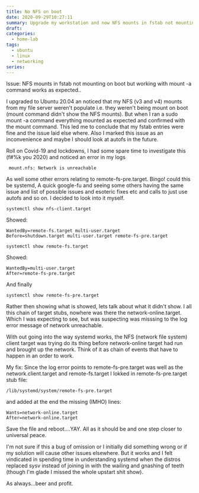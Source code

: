 ```yaml
---
title: No NFS on boot
date: 2020-09-29T10:27:11
summary: Upgrade my workstation and now NFS mounts in fstab not mounting on boot but working with mount -a command works as expected. in short, systemd is worth learning and I cant believe ubuntu was released with such a basic bug.
draft:
categories:
  - home-lab
tags:
  - ubuntu
  - linux
  - networking
series:
---
```


Issue: NFS mounts in fstab not mounting on boot but working with mount -a command works as expected.. 
 
 I upgraded to Ubuntu 20.04 an noticed that my NFS (v3 and v4) mounts from my file server weren't populate i.e. they weren't being mount on boot (mount command didn't show the NFS mounts). But when I ran a sudo mount -a command everything mounted as expected and confirmed with the mount command. This led me to conclude that my fstab entries were fine and the issue laid else where. Also I marked this issue as an inconvenience and maybe I should look at autofs in the future. 

 Roll on Covid-19 and lockdowns, I had some spare time to investigate this (f#%k you 2020) and noticed an error in my logs 


```
 mount.nfs: Network is unreachable 
```


 As well some other errors relating to remote-fs-pre.target. Bingo! could this be systemd, A quick google-fu and seeing some others having the same issue and list of possible issues and esoteric fixes etc and calls to just use autofs and so on. I decided to look into it myself. 


```
systemctl show nfs-client.target 
```


 Showed: 


```
WantedBy=remote-fs.target multi-user.target 
Before=shutdown.target multi-user.target remote-fs-pre.target
```


```
systemctl show remote-fs.target
```


 Showed: 


```
WantedBy=multi-user.target
After=remote-fs-pre.target
```


 And finally 


```
systemctl show remote-fs-pre.target
```


 Rather then showing what is showed, lets talk about what it didn't show. I all this chain of target stubs, nowhere was there the network-online.target. Which I was expecting to see, but was suspecting was misssing to the log error message of network unreachable. 

 With out going into the way systemd works, the NFS (network file system) client target was trying do its thing before network-online target had run and brought up the network. Think of it as chain of events that have to happen in an order to work. 
 
 My fix: Since the log error points to remote-fs-pre.target was well as the network.client.target and remote-fs.target I lokked in remote-fs-pre.target stub file: 


```
/lib/systemd/system/remote-fs-pre.target
```


 and added at the end the missing (IMHO) lines: 
 

```
Wants=network-online.target
After=network-online.target
```


 Save the file and reboot....YAY. All as it should be and one step closer to universal peace. 
 

 
 I'm not sure if this a bug of omission or I initially did something wrong or if my solution will cause other issues elsewhere. But it works and I felt vindicated in spending time in understanding systemd when the distros replaced sysv instead of joining in with the wailing and gnashing of teeth (though I'm glade I missed the whole upstart shit show). 
 

 
 As always...beer and profit.